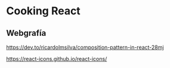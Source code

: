 # Cooking React

## Webgrafía

https://dev.to/ricardolmsilva/composition-pattern-in-react-28mj

https://react-icons.github.io/react-icons/
